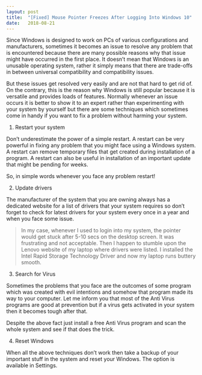```yaml
---
layout: post
title:  "[Fixed] Mouse Pointer Freezes After Logging Into Windows 10"
date:   2018-08-21
---
```



<p class="intro"><span class="dropcap">S</span>ince Windows is designed to work on PCs of various configurations and manufacturers, sometimes it becomes an issue to resolve any problem that is encountered because there are many possible reasons why that issue might have occurred in the first place. It doesn’t mean that Windows is an unusable operating system, rather it simply means that there are trade-offs in between universal compatibility and compatibility issues.</p>

But these issues get resolved very easily and are not that hard to get rid of. On the contrary, this is the reason why Windows is still popular because it is versatile and provides loads of features.  Normally whenever an issue occurs it is better to show it to an expert rather than experimenting with your system by yourself but there are some techniques which sometimes come in handy if you want to fix a problem without harming your system.

1. Restart your system

Don’t underestimate the power of a simple restart. A restart can be very powerful in fixing any problem that you might face using a Windows system. A restart can remove temporary files that get created during installation of a program. A restart can also be useful in installation of an important update that might be pending for weeks.

So, in simple words whenever you face any problem restart!

2. Update drivers

The manufacturer of the system that you are owning always has a dedicated website for a list of drivers that your system requires so don’t forget to check for latest drivers for your system every once in a year and when you face some issue.

<blockquote>In my case, whenever I used to login into my system, the pointer would get stuck after 5-10 secs on the desktop screen. It was frustrating and not acceptable. Then I happen to stumble upon the Lenovo website of my laptop where drivers were listed. I installed the Intel Rapid Storage Technology Driver and now my laptop runs buttery smooth.</blockquote>

3. Search for Virus

Sometimes the problems that you face are the outcomes of some program which was created with evil intentions and somehow that program made its way to your computer. Let me inform you that most of the Anti Virus programs are good at prevention but if a virus gets activated in your system then it becomes tough after that.

Despite the above fact just install a free Anti Virus program and scan the whole system and see if that does the trick.

4. Reset Windows

When all the above techniques don’t work then take a backup of your important stuff in the system and reset your Windows. The option is available in Settings.